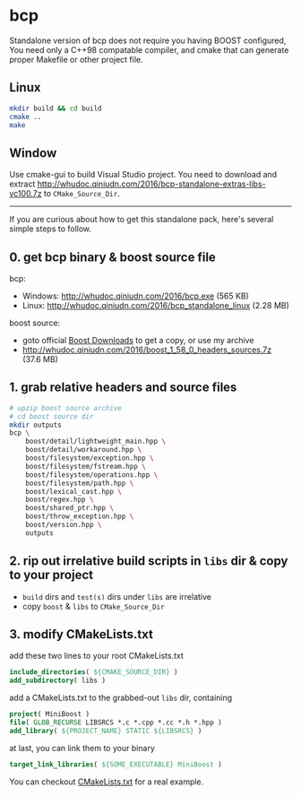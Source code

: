 bcp
===

Standalone version of bcp does not require you having BOOST configured,
You need only a C++98 compatable compiler, and cmake that can generate
proper Makefile or other project file.

## Linux

```bash
mkdir build && cd build
cmake ..
make
```

## Window

Use cmake-gui to build Visual Studio project.
You need to download and extract <http://whudoc.qiniudn.com/2016/bcp-standalone-extras-libs-vc100.7z>
to `CMake_Source_Dir`.

---

If you are curious about how to get this standalone pack,
here's several simple steps to follow.

## 0. get bcp binary & boost source file

bcp:

-   Windows: <http://whudoc.qiniudn.com/2016/bcp.exe> (565 KB)
-   Linux: <http://whudoc.qiniudn.com/2016/bcp_standalone_linux> (2.28 MB)

boost source:

-   goto official [Boost Downloads](http://www.boost.org/users/download/) to get a copy, or use my archive
-   <http://whudoc.qiniudn.com/2016/boost_1_58_0_headers_sources.7z> (37.6 MB)

## 1. grab relative headers and source files

```bash
# upzip boost source archive
# cd boost source dir
mkdir outputs
bcp \
    boost/detail/lightweight_main.hpp \
    boost/detail/workaround.hpp \
    boost/filesystem/exception.hpp \
    boost/filesystem/fstream.hpp \
    boost/filesystem/operations.hpp \
    boost/filesystem/path.hpp \
    boost/lexical_cast.hpp \
    boost/regex.hpp \
    boost/shared_ptr.hpp \
    boost/throw_exception.hpp \
    boost/version.hpp \
    outputs
```

## 2. rip out irrelative build scripts in `libs` dir & copy to your project

-   `build` dirs and `test(s)` dirs under `libs` are irrelative
-   copy `boost` & `libs` to `CMake_Source_Dir`

## 3. modify CMakeLists.txt

add these two lines to your root CMakeLists.txt

```cmake
include_directories( ${CMAKE_SOURCE_DIR} )
add_subdirectory( libs )
```

add a CMakeLists.txt to the grabbed-out `libs` dir, containing

```cmake
project( MiniBoost )
file( GLOB_RECURSE LIBSRCS *.c *.cpp *.cc *.h *.hpp )
add_library( ${PROJECT_NAME} STATIC ${LIBSRCS} )
```

at last, you can link them to your binary

```cmake
target_link_libraries( ${SOME_EXECUTABLE} MiniBoost )
```

You can checkout [CMakeLists.txt](CMakeLists.txt) for a real example.
